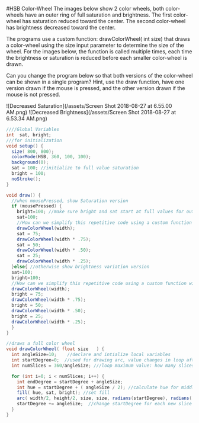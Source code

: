 #HSB Color-Wheel
The images below show 2 color wheels, both color-wheels have an outer ring of full saturation and brightness.  The first color-wheel has saturation reduced toward the center.  The second color-wheel has brightness decreased toward the center.  

The programs use a custom function: drawColorWheel( int size)  that draws a color-wheel using the size input parameter to determine the size of the wheel.  For the images below, the function is called multiple times, each time the brightness or saturation is reduced before each smaller color-wheel is drawn.

Can you change the program below so that both versions of the color-wheel can be shown in a single program?  Hint, use the draw function, have one version drawn if the mouse is pressed, and the other version drawn if the mouse is not pressed.

![Decreased Saturation](/assets/Screen Shot 2018-08-27 at 6.55.00 AM.png) ![Decreased Brightness](/assets/Screen Shot 2018-08-27 at 6.53.34 AM.png)


```java
////Global Variables
int  sat, bright;
///for initialization
void setup() {
  size( 800, 800);
  colorMode(HSB, 360, 100, 100);
  background(0);
  sat = 100; //initialize to full value saturation
  bright = 100;
  noStroke();
}

void draw() {
  //when mousePressed, show Saturation version
  if (mousePressed) {
    bright=100; //make sure bright and sat start at full values for outer circle
    sat=100;
    //How can we simplify this repetitive code using a custom function with a loop?
    drawColorWheel(width); 
    sat = 75;
    drawColorWheel(width * .75);
    sat = 50;
    drawColorWheel(width * .50);
    sat = 25;
    drawColorWheel(width * .25);
  }else{ //otherwise show brightness variation version
  sat=100;
  bright=100;
  //How can we simplify this repetitive code using a custom function with a loop?
  drawColorWheel(width);
  bright = 75;
  drawColorWheel(width * .75);
  bright = 50;
  drawColorWheel(width * .50);
  bright = 25;
  drawColorWheel(width * .25);
  }
}

//draws a full color wheel 
void drawColorWheel( float size   ) {
  int angleSize=10;    //declare and intialize local variables
  int startDegree=0;  //used for drawing arc, value changes in loop after each arc is drawn
  int numSlices = 360/angleSize; ///loop maximum value: how many slices to draw?

  for (int i=0; i < numSlices; i++) {
    int endDegree = startDegree + angleSize;
    int hue = startDegree + ( angleSize / 2); //calculate hue for middle of arc
    fill( hue, sat, bright); //set fill
    arc( width/2, height/2, size, size, radians(startDegree), radians( endDegree));
    startDegree += angleSize;  //change startDegree for each new slice to be drawn
  }
}

```

